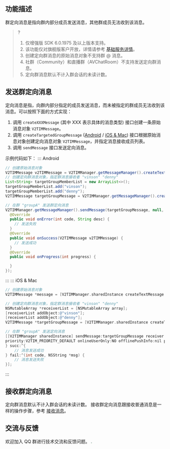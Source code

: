 ## 功能描述
群定向消息是指向群内部分成员发送消息，其他群成员无法收到该消息。

> ?
> 1. 仅增强版 SDK 6.0.1975 及以上版本支持。
> 2. 该功能仅对旗舰版客户开放，详情请参考 [基础服务详情](https://cloud.tencent.com/document/product/269/11673#.E5.9F.BA.E7.A1.80.E6.9C.8D.E5.8A.A1.E8.AF.A6.E6.83.85)。
> 3. 创建定向群消息的原始消息对象不支持群 @ 消息。
> 4. 社群（Community）和直播群（AVChatRoom）不支持发送定向群消息。
> 5. 定向群消息默认不计入群会话的未读计数。

## 发送群定向消息
定向消息是指，向群内部分指定的成员发送消息，而未被指定的群成员无法收到该消息。可以按照下面的方式实现：
1. 调用 `createXXXMessage` (其中 XXX 表示具体的消息类型) 接口创建一条原始消息对象 `V2TIMMessage`。
2. 调用 `createTargetedGroupMessage` ([Android](https://im.sdk.qcloud.com/doc/zh-cn/classcom_1_1tencent_1_1imsdk_1_1v2_1_1V2TIMMessageManager.html#a4def1515746b2840e4b82047a53b91a2) / [iOS & Mac](https://im.sdk.qcloud.com/doc/zh-cn/categoryV2TIMManager_07Message_08.html#a8bddd2f566a53362b4da5448fdd18fbc)) 接口根据原始消息对象创建定向消息对象 `V2TIMMessage`，并指定消息接收成员列表。
3. 调用 `sendMessage` 接口发送定向消息。

示例代码如下：
<dx-tabs>
::: Android
```java
// 创建原始消息对象
V2TIMMessage v2TIMMessage = V2TIMManager.getMessageManager().createTextMessage("这是一个群定向消息");
// 创建定向群消息对象，指定群消息接收者 "vinson" "denny"
List<String> targetGroupMemberList = new ArrayList<>();
targetGroupMemberList.add("vinson");
targetGroupMemberList.add("denny");
V2TIMMessage targetGroupMessage = V2TIMManager.getMessageManager().createTargetedGroupMessage(v2TIMMessage, targetGroupMemberList);

// 在群 "groupA" 发送群定向消息
V2TIMManager.getMessageManager().sendMessage(targetGroupMessage, null, "groupA",  V2TIMMessage.V2TIM_PRIORITY_DEFAULT, false, null, new V2TIMSendCallback<V2TIMMessage>() {
  @Override
  public void onError(int code, String desc) {
  	// 发送失败
  }
  @Override
  public void onSuccess(V2TIMMessage v2TIMMessage) {
  	// 发送成功
  }
  @Override
  public void onProgress(int progress) {

  }
});
```
:::
::: iOS & Mac
```objectivec
// 创建原始消息对象
V2TIMMessage *message = [V2TIMManager.sharedInstance createTextMessage:@"这是一个群定向消息"];

// 创建定向群消息对象，指定群消息接收者 "vinson" "denny"
NSMutableArray *receiverList = [NSMutableArray array];
[receiverList addObject:@"vinson"];
[receiverList addObject:@"denny"];
V2TIMMessage *targetGroupMessage = [V2TIMManager.sharedInstance createTargetedGroupMessage:message receiverList:receiverList];

// 在群 "groupA" 发送定向消息
[[V2TIMManager sharedInstance] sendMessage:targetGroupMessage receiver:nil groupID:@"groupA"
priority:V2TIM_PRIORITY_DEFAULT onlineUserOnly:NO offlinePushInfo:nil progress:^(uint32_t progress) {
} succ:^{
    // 消息发送成功
} fail:^(int code, NSString *msg) {
    // 消息发送失败
}];
```
:::
</dx-tabs>

## 接收群定向消息
定向群消息默认不计入群会话的未读计数。
接收群定向消息跟接收普通消息是一样的操作步骤，参考 [接收消息](https://cloud.tencent.com/document/product/269/75318)。


## 交流与反馈
欢迎加入 QQ 群进行技术交流和反馈问题。
<img src="https://sdk-im-1252463788.cos.ap-hongkong.myqcloud.com/tools/resource/officialwebsite/pictures/doc_sdk_qq_group.jpg" style="zoom:20%;"/>
